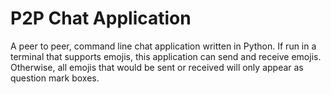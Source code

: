 # P2P Chat Application
A peer to peer, command line chat application written in Python. If run in a terminal that supports emojis, this application can send
and receive emojis. Otherwise, all emojis that would be sent or received will only appear as question mark boxes.
